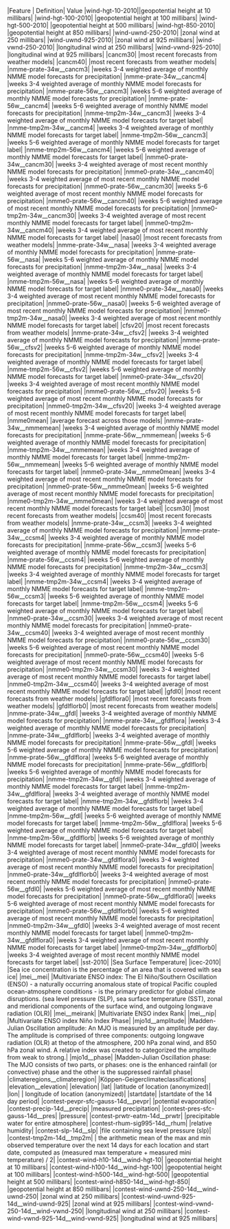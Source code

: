|Feature | Definition| Value
|wind-hgt-10-2010||geopotential height at 10 millibars|
|wind-hgt-100-2010|	|geopotential height at 100 millibars|
|wind-hgt-500-2010|	|geopotential height at 500 millibars|
|wind-hgt-850-2010|	|geopotential height at 850 millibars|
|wind-uwnd-250-2010|	|zonal wind at 250 millibars|
|wind-uwnd-925-2010|	|zonal wind at 925 millibars|
|wind-vwnd-250-2010|	|longitudinal wind at 250 millibars|
|wind-vwnd-925-2010|	|longitudinal wind at 925 millibars|
|cancm30|	|most recent forecasts from weather models|
|cancm40|	|most recent forecasts from weather models|
|nmme-prate-34w__cancm3|	|weeks 3-4 weighted average of monthly NMME model forecasts for precipitation|
|nmme-prate-34w__cancm4|	|weeks 3-4 weighted average of monthly NMME model forecasts for precipitation|
|nmme-prate-56w__cancm3|	|weeks 5-6 weighted average of monthly NMME model forecasts for precipitation|
|nmme-prate-56w__cancm4|	|weeks 5-6 weighted average of monthly NMME model forecasts for precipitation|
|nmme-tmp2m-34w__cancm3|	|weeks 3-4 weighted average of monthly NMME model forecasts for target label|
|nmme-tmp2m-34w__cancm4|	|weeks 3-4 weighted average of monthly NMME model forecasts for target label|
|nmme-tmp2m-56w__cancm3|	|weeks 5-6 weighted average of monthly NMME model forecasts for target label|
|nmme-tmp2m-56w__cancm4|	|weeks 5-6 weighted average of monthly NMME model forecasts for target label|
|nmme0-prate-34w__cancm30|	|weeks 3-4 weighted average of most recent monthly NMME model forecasts for precipitation|
|nmme0-prate-34w__cancm40|	|weeks 3-4 weighted average of most recent monthly NMME model forecasts for precipitation|
|nmme0-prate-56w__cancm30|	|weeks 5-6 weighted average of most recent monthly NMME model forecasts for precipitation|
|nmme0-prate-56w__cancm40|	|weeks 5-6 weighted average of most recent monthly NMME model forecasts for precipitation|
|nmme0-tmp2m-34w__cancm30|	|weeks 3-4 weighted average of most recent monthly NMME model forecasts for target label|
|nmme0-tmp2m-34w__cancm40|	|weeks 3-4 weighted average of most recent monthly NMME model forecasts for target label|
|nasa0|	|most recent forecasts from weather models|
|nmme-prate-34w__nasa|	|weeks 3-4 weighted average of monthly NMME model forecasts for precipitation|
|nmme-prate-56w__nasa|	|weeks 5-6 weighted average of monthly NMME model forecasts for precipitation|
|nmme-tmp2m-34w__nasa|	|weeks 3-4 weighted average of monthly NMME model forecasts for target label|
|nmme-tmp2m-56w__nasa|	|weeks 5-6 weighted average of monthly NMME model forecasts for target label|
|nmme0-prate-34w__nasa0|	|weeks 3-4 weighted average of most recent monthly NMME model forecasts for precipitation|
|nmme0-prate-56w__nasa0|	|weeks 5-6 weighted average of most recent monthly NMME model forecasts for precipitation|
|nmme0-tmp2m-34w__nasa0|	|weeks 3-4 weighted average of most recent monthly NMME model forecasts for target label|
|cfsv20|	|most recent forecasts from weather models|
|nmme-prate-34w__cfsv2|	|weeks 3-4 weighted average of monthly NMME model forecasts for precipitation|
|nmme-prate-56w__cfsv2|	|weeks 5-6 weighted average of monthly NMME model forecasts for precipitation|
|nmme-tmp2m-34w__cfsv2|	|weeks 3-4 weighted average of monthly NMME model forecasts for target label|
|nmme-tmp2m-56w__cfsv2|	|weeks 5-6 weighted average of monthly NMME model forecasts for target label|
|nmme0-prate-34w__cfsv20|	|weeks 3-4 weighted average of most recent monthly NMME model forecasts for precipitation|
|nmme0-prate-56w__cfsv20|	|weeks 5-6 weighted average of most recent monthly NMME model forecasts for precipitation|
|nmme0-tmp2m-34w__cfsv20|	|weeks 3-4 weighted average of most recent monthly NMME model forecasts for target label|
|nmme0mean|	|average forecast across those models|
|nmme-prate-34w__nmmemean|	|weeks 3-4 weighted average of monthly NMME model forecasts for precipitation|
|nmme-prate-56w__nmmemean|	|weeks 5-6 weighted average of monthly NMME model forecasts for precipitation|
|nmme-tmp2m-34w__nmmemean|	|weeks 3-4 weighted average of monthly NMME model forecasts for target label|
|nmme-tmp2m-56w__nmmemean|	|weeks 5-6 weighted average of monthly NMME model forecasts for target label|
|nmme0-prate-34w__nmme0mean|	|weeks 3-4 weighted average of most recent monthly NMME model forecasts for precipitation|
|nmme0-prate-56w__nmme0mean|	|weeks 5-6 weighted average of most recent monthly NMME model forecasts for precipitation|
|nmme0-tmp2m-34w__nmme0mean|	|weeks 3-4 weighted average of most recent monthly NMME model forecasts for target label|
|ccsm30|	|most recent forecasts from weather models|
|ccsm40|	|most recent forecasts from weather models|
|nmme-prate-34w__ccsm3|	|weeks 3-4 weighted average of monthly NMME model forecasts for precipitation|
|nmme-prate-34w__ccsm4|	|weeks 3-4 weighted average of monthly NMME model forecasts for precipitation|
|nmme-prate-56w__ccsm3|	|weeks 5-6 weighted average of monthly NMME model forecasts for precipitation|
|nmme-prate-56w__ccsm4|	|weeks 5-6 weighted average of monthly NMME model forecasts for precipitation|
|nmme-tmp2m-34w__ccsm3|	|weeks 3-4 weighted average of monthly NMME model forecasts for target label|
|nmme-tmp2m-34w__ccsm4|	|weeks 3-4 weighted average of monthly NMME model forecasts for target label|
|nmme-tmp2m-56w__ccsm3|	|weeks 5-6 weighted average of monthly NMME model forecasts for target label|
|nmme-tmp2m-56w__ccsm4|	|weeks 5-6 weighted average of monthly NMME model forecasts for target label|
|nmme0-prate-34w__ccsm30|	|weeks 3-4 weighted average of most recent monthly NMME model forecasts for precipitation|
|nmme0-prate-34w__ccsm40|	|weeks 3-4 weighted average of most recent monthly NMME model forecasts for precipitation|
|nmme0-prate-56w__ccsm30|	|weeks 5-6 weighted average of most recent monthly NMME model forecasts for precipitation|
|nmme0-prate-56w__ccsm40|	|weeks 5-6 weighted average of most recent monthly NMME model forecasts for precipitation|
|nmme0-tmp2m-34w__ccsm30|	|weeks 3-4 weighted average of most recent monthly NMME model forecasts for target label|
|nmme0-tmp2m-34w__ccsm40|	|weeks 3-4 weighted average of most recent monthly NMME model forecasts for target label|
|gfdl0|	|most recent forecasts from weather models|
|gfdlflora0|	|most recent forecasts from weather models|
|gfdlflorb0|	|most recent forecasts from weather models|
|nmme-prate-34w__gfdl|	|weeks 3-4 weighted average of monthly NMME model forecasts for precipitation|
|nmme-prate-34w__gfdlflora|	|weeks 3-4 weighted average of monthly NMME model forecasts for precipitation|
|nmme-prate-34w__gfdlflorb|	|weeks 3-4 weighted average of monthly NMME model forecasts for precipitation|
|nmme-prate-56w__gfdl|	|weeks 5-6 weighted average of monthly NMME model forecasts for precipitation|
|nmme-prate-56w__gfdlflora|	|weeks 5-6 weighted average of monthly NMME model forecasts for precipitation|
|nmme-prate-56w__gfdlflorb|	|weeks 5-6 weighted average of monthly NMME model forecasts for precipitation|
|nmme-tmp2m-34w__gfdl|	|weeks 3-4 weighted average of monthly NMME model forecasts for target label|
|nmme-tmp2m-34w__gfdlflora|	|weeks 3-4 weighted average of monthly NMME model forecasts for target label|
|nmme-tmp2m-34w__gfdlflorb|	|weeks 3-4 weighted average of monthly NMME model forecasts for target label|
|nmme-tmp2m-56w__gfdl|	|weeks 5-6 weighted average of monthly NMME model forecasts for target label|
|nmme-tmp2m-56w__gfdlflora|	|weeks 5-6 weighted average of monthly NMME model forecasts for target label|
|nmme-tmp2m-56w__gfdlflorb|	|weeks 5-6 weighted average of monthly NMME model forecasts for target label|
|nmme0-prate-34w__gfdl0|	|weeks 3-4 weighted average of most recent monthly NMME model forecasts for precipitation|
|nmme0-prate-34w__gfdlflora0|	|weeks 3-4 weighted average of most recent monthly NMME model forecasts for precipitation|
|nmme0-prate-34w__gfdlflorb0|	|weeks 3-4 weighted average of most recent monthly NMME model forecasts for precipitation|
|nmme0-prate-56w__gfdl0|	|weeks 5-6 weighted average of most recent monthly NMME model forecasts for precipitation|
|nmme0-prate-56w__gfdlflora0|	|weeks 5-6 weighted average of most recent monthly NMME model forecasts for precipitation|
|nmme0-prate-56w__gfdlflorb0|	|weeks 5-6 weighted average of most recent monthly NMME model forecasts for precipitation|
|nmme0-tmp2m-34w__gfdl0|	|weeks 3-4 weighted average of most recent monthly NMME model forecasts for target label|
|nmme0-tmp2m-34w__gfdlflora0|	|weeks 3-4 weighted average of most recent monthly NMME model forecasts for target label|
|nmme0-tmp2m-34w__gfdlflorb0|	|weeks 3-4 weighted average of most recent monthly NMME model forecasts for target label|
|sst-2010|	|Sea Surface Temperature|
|icec-2010|	|Sea ice concentration is the percentage of an area that is covered with sea ice|
|mei__mei|	|Multivariate ENSO index: The El Niño/Southern Oscillation (ENSO) - a naturally occurring anomalous state of tropical Pacific coupled ocean-atmosphere conditions - is the primary predictor for global climate disruptions. (sea level pressure (SLP), sea surface temperature (SST), zonal and meridional components of the surface wind, and outgoing longwave radiation (OLR)|
|mei__meirank|	|Multivariate ENSO index Rank|
|mei__nip|	|Multivariate ENSO index  Niño Index Phase|
|mjo1d__amplitude|	|Madden-Julian Oscillation amplitude: An MJO is measured by an amplitude per day. The amplitude is comprised of three components: outgoing longwave radiation (OLR) at thetop of the atmosphere, 200 hPa zonal wind, and 850 hPa zonal wind. A relative index was created to categorized the amplitude from weak to strong.|
|mjo1d__phase|	|Madden-Julian Oscillation phase: The MJO consists of two parts, or phases: one is the enhanced rainfall (or convective) phase and the other is the suppressed rainfall phase|
|climateregions__climateregion|	|Köppen-Geigerclimateclassifications|
|elevation__elevation|	|elevation|
|lat|	|latitude of location (anonymized)|
|lon|	| longitude of location (anonymized)|
|startdate|	|startdate of the 14 day period|
|contest-pevpr-sfc-gauss-14d__pevpr|	|potential evaporation|
|contest-precip-14d__precip|	|measured precipitation|
|contest-pres-sfc-gauss-14d__pres|	|pressure|
|contest-prwtr-eatm-14d__prwtr|	|precipitable water for entire atmosphere|
|contest-rhum-sig995-14d__rhum|	|relative humidity|
|contest-slp-14d__slp|	|file containing sea level pressure (slp)|
|contest-tmp2m-14d__tmp2m|	| the arithmetic mean of the max and min observed temperature over the next 14 days for each location and start date, computed as (measured max temperature + measured mini temperature) / 2|
|contest-wind-h10-14d__wind-hgt-10|	|geopotential height at 10 millibars|
|contest-wind-h100-14d__wind-hgt-100|	|geopotential height at 100 millibars|
|contest-wind-h500-14d__wind-hgt-500|	|geopotential height at 500 millibars|
|contest-wind-h850-14d__wind-hgt-850|	|geopotential height at 850 millibars|
|contest-wind-uwnd-250-14d__wind-uwnd-250|	|zonal wind at 250 millibars|
|contest-wind-uwnd-925-14d__wind-uwnd-925|	|zonal wind at 925 millibars|
|contest-wind-vwnd-250-14d__wind-vwnd-250|	|longitudinal wind at 250 millibars|
|contest-wind-vwnd-925-14d__wind-vwnd-925|	|longitudinal wind at 925 millibars|